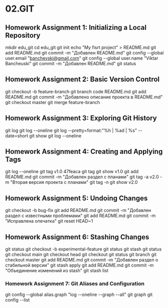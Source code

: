# 02.GIT

## Homework Assignment 1: Initializing a Local Repository
mkdir edu_git
cd edu_git
git init
echo "My fisrt project" > README.md
git add README.md
git commit -m "Добавлен README.md"
git config --global user.email "banchevski@gmail.com"
git config --global user.name "Viktar Bancheuski"
git commit -m "Добавлен README.md"
git status

## Homework Assignment 2: Basic Version Control
git checkout -b feature-branch
git branch
code README.md
git add README.md
git commit -m "Добавлено описание проекта в README.md"
git checkout master
git merge feature-branch


## Homework Assignment 3: Exploring Git History
git log
git log --oneline
git log --pretty=format:"%h | %ad | %s" --date=short
git show <commit-hash>
git log --oneline


## Homework Assignment 4: Creating and Applying Tags
git log --oneline
git tag v1.0 47feaca
git tag
git show v1.0
git add README.md
git commit -m "Добавлен раздел с планами"
git tag -a v2.0 -m "Вторая версия проекта с планами"
git tag -n
git show v2.0


## Homework Assignment 5: Undoing Changes
git checkout -b bug-fix
git add README.md
git commit -m "Добавлен раздел с известными проблемами"
git add README.md
git commit -m "Исправлена опечатка"
git reset HEAD~1


## Homework Assignment 6: Stashing Changes
git status
git checkout -b experimental-feature
git status
git stash
git status
git checkout main
git checkout head
git checkout
git status
git branch
git checkout master
git add README.md
git commit -m "Добавлен раздел о стабильной версии"
git stash apply
git add README.md
git commit -m "Объединение изменений из stash"
git stash list


### Homework Assignment 7: Git Aliases and Configuration
git config --global alias.graph "log --oneline --graph --all"
git graph
git config --list